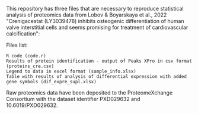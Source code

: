 This repository has three files that are necessary to reproduce statistical analysis of proteomics data from Lobov & Boyarskaya et al., 2022 "Crenigacestat (LY3039478) inhibits osteogenic differentiation of human valve interstitial cells and seems promising for treatment of cardiovascular calcification":

Files list:

    R code (code.r)
    Results of protein identification - output of Peaks XPro in csv format (proteins_cre.csv)
    Legend to data in excel format (sample_info.xlsx)
    Table with results of analysis of differential expression with added gene symbols (dif_expre_supl.xlsx)

Raw proteomics data have been deposited to the ProteomeXchange Consortium with the dataset identifier PXD029632 and 10.6019/PXD029632.
